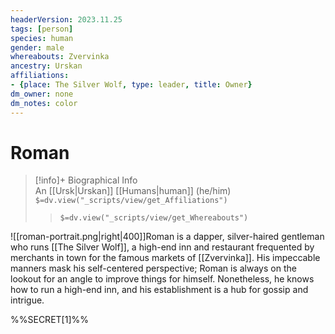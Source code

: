 ```yaml
---
headerVersion: 2023.11.25
tags: [person]
species: human
gender: male
whereabouts: Zvervinka
ancestry: Urskan
affiliations: 
- {place: The Silver Wolf, type: leader, title: Owner}
dm_owner: none
dm_notes: color
---
```

# Roman
>[!info]+ Biographical Info  
> An [[Ursk|Urskan]] [[Humans|human]] (he/him)  
> `$=dv.view("_scripts/view/get_Affiliations")`  
>> `$=dv.view("_scripts/view/get_Whereabouts")`

![[roman-portrait.png|right|400]]Roman is a dapper, silver-haired gentleman who runs [[The Silver Wolf]], a high-end inn and restaurant frequented by merchants in town for the famous markets of [[Zvervinka]]. His impeccable manners mask his self-centered perspective; Roman is always on the lookout for an angle to improve things for himself. Nonetheless, he knows how to run a high-end inn, and his establishment is a hub for gossip and intrigue. 

%%SECRET[1]%%